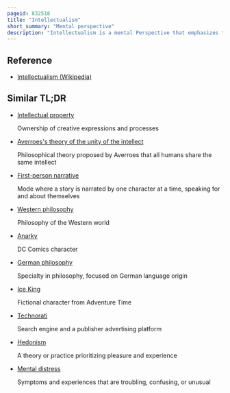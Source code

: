 ```yaml
---
pageid: 832518
title: "Intellectualism"
short_summary: "Mental perspective"
description: "Intellectualism is a mental Perspective that emphasizes the Use Development and Exercise of the Intellect and is associated with Life of the intellectual Mind. In the Field of Philosophy the Term Intellectualism indicates one of two Ways of critical Thinking about the Character of the World Rationalism Knowledge derived only from Reason and Empiricism Knowledge derived only from Sense Experiences. Every intellectual Approach seeks to eliminate Fallacies that ignore Mistake or distort Evidence about what should be rather than what is the Character of the World."
---
```


## Reference

- [Intellectualism (Wikipedia)](https://en.wikipedia.org/?curid=832518)

## Similar TL;DR

- [Intellectual property](/tldr/en/intellectual-property)

  Ownership of creative expressions and processes

- [Averroes's theory of the unity of the intellect](/tldr/en/averroess-theory-of-the-unity-of-the-intellect)

  Philosophical theory proposed by Averroes that all humans share the same intellect

- [First-person narrative](/tldr/en/first-person-narrative)

  Mode where a story is narrated by one character at a time, speaking for and about themselves

- [Western philosophy](/tldr/en/western-philosophy)

  Philosophy of the Western world

- [Anarky](/tldr/en/anarky)

  DC Comics character

- [German philosophy](/tldr/en/german-philosophy)

  Specialty in philosophy, focused on German language origin

- [Ice King](/tldr/en/ice-king)

  Fictional character from Adventure Time

- [Technorati](/tldr/en/technorati)

  Search engine and a publisher advertising platform

- [Hedonism](/tldr/en/hedonism)

  A theory or practice prioritizing pleasure and experience

- [Mental distress](/tldr/en/mental-distress)

  Symptoms and experiences that are troubling, confusing, or unusual
